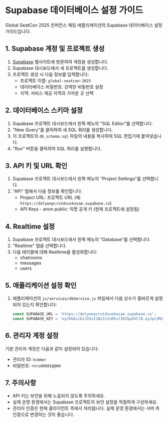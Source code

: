 # Supabase 데이터베이스 설정 가이드

Global SeatCon 2025 컨퍼런스 채팅 애플리케이션의 Supabase 데이터베이스 설정 가이드입니다.

## 1. Supabase 계정 및 프로젝트 생성

1. [Supabase](https://supabase.com/) 웹사이트에 방문하여 계정을 생성합니다.
2. Supabase 대시보드에서 새 프로젝트를 생성합니다.
3. 프로젝트 생성 시 다음 정보를 입력합니다:
   - 프로젝트 이름: `global-seatcon-2025`
   - 데이터베이스 비밀번호: 강력한 비밀번호 설정
   - 지역: 서비스 제공 지역과 가까운 곳 선택

## 2. 데이터베이스 스키마 설정

1. Supabase 프로젝트 대시보드에서 왼쪽 메뉴의 "SQL Editor"를 선택합니다.
2. "New Query"를 클릭하여 새 SQL 쿼리를 생성합니다.
3. 이 프로젝트의 `db_schema.sql` 파일의 내용을 복사하여 SQL 편집기에 붙여넣습니다.
4. "Run" 버튼을 클릭하여 SQL 쿼리를 실행합니다.

## 3. API 키 및 URL 확인

1. Supabase 프로젝트 대시보드에서 왼쪽 메뉴의 "Project Settings"를 선택합니다.
2. "API" 탭에서 다음 정보를 확인합니다:
   - Project URL: 프로젝트 URL (예: `https://dolywnpcrutdxuxkozae.supabase.co`)
   - API Keys - anon public: 익명 공개 키 (현재 프로젝트에 설정됨)

## 4. Realtime 설정

1. Supabase 프로젝트 대시보드에서 왼쪽 메뉴의 "Database"를 선택합니다.
2. "Realtime" 탭을 선택합니다.
3. 다음 테이블에 대해 Realtime을 활성화합니다:
   - chatrooms
   - messages
   - users

## 5. 애플리케이션 설정 확인

1. 애플리케이션의 `js/services/dbService.js` 파일에서 다음 상수가 올바르게 설정되어 있는지 확인합니다:
   ```javascript
   const SUPABASE_URL = 'https://dolywnpcrutdxuxkozae.supabase.co';
   const SUPABASE_KEY = 'eyJhbGciOiJIUzI1NiIsInR5cCI6IkpXVCJ9.eyJpc3MiOiJzdXBhYmFzZSIsInJlZiI6ImRvbHl3bnBjcnV0ZHh1eGtvemFlIiwicm9sZSI6ImFub24iLCJpYXQiOjE3NDY2NDEyMDYsImV4cCI6MjA2MjIxNzIwNn0.--UVh_FtCPp23EHzJEejyl9GUX6-6Fao81PlPQDR5G8';
   ```

## 6. 관리자 계정 설정

기본 관리자 계정은 다음과 같이 설정되어 있습니다:
- 관리자 ID: `kcmmer`
- 비밀번호: `rnrud9881@@HH`

## 7. 주의사항

- API 키는 보안을 위해 노출되지 않도록 주의하세요.
- 실제 운영 환경에서는 Supabase 프로젝트의 보안 설정을 적절하게 구성하세요.
- 관리자 인증은 현재 클라이언트 측에서 처리됩니다. 실제 운영 환경에서는 서버 측 인증으로 변경하는 것이 좋습니다.